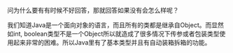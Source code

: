 问为什么要有有时候不好回答，那就回答如果没有会怎么样呢？



我们知道Java是一个面向对象的语言，而且所有的类都是继承自Object。而显然如int, boolean类型不是一个Object所以就造成了很多情况下传参或者包装类型使用起来非常的困难。所以Java里有了基本类型并且有自动装箱拆箱的功能。
